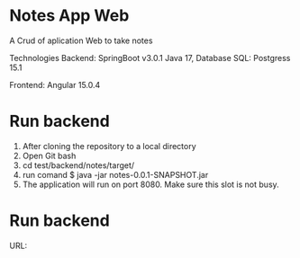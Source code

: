 # Notes App Web

A Crud of aplication Web to take notes

Technologies
Backend: SpringBoot v3.0.1 Java 17, Database SQL: Postgress 15.1

Frontend: Angular 15.0.4

# Run backend
1. After cloning the repository to a local directory
2. Open Git bash
3. cd test/backend/notes/target/
4. run comand $ java -jar notes-0.0.1-SNAPSHOT.jar
5. The application will run on port 8080. Make sure this slot is not busy.

# Run backend
URL: 

